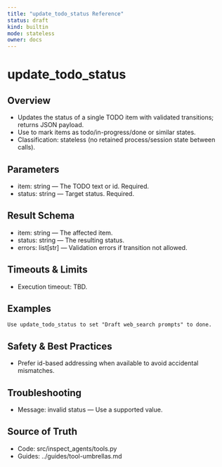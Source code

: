 ```yaml
---
title: "update_todo_status Reference"
status: draft
kind: builtin
mode: stateless
owner: docs
---
```


# update_todo_status

## Overview
- Updates the status of a single TODO item with validated transitions; returns JSON payload.
- Use to mark items as todo/in-progress/done or similar states.
- Classification: stateless (no retained process/session state between calls).

## Parameters
- item: string — The TODO text or id. Required.
- status: string — Target status. Required.

## Result Schema
- item: string — The affected item.
- status: string — The resulting status.
- errors: list[str] — Validation errors if transition not allowed.

## Timeouts & Limits
- Execution timeout: TBD.

## Examples
```
Use update_todo_status to set "Draft web_search prompts" to done.
```

## Safety & Best Practices
- Prefer id-based addressing when available to avoid accidental mismatches.

## Troubleshooting
- Message: invalid status — Use a supported value.

## Source of Truth
- Code: src/inspect_agents/tools.py
- Guides: ../guides/tool-umbrellas.md

